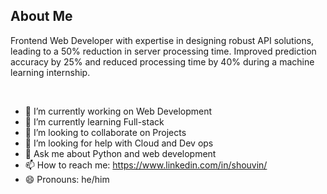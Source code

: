 

## About Me

Frontend Web Developer with expertise in designing robust API solutions, leading to a 50%
reduction in server processing time. Improved prediction accuracy by 25% and reduced
processing time by 40% during a machine learning internship.
 
<br>

- 🔭 I’m currently working on  Web Development
- 🌱 I’m currently learning Full-stack
- 👯 I’m looking to collaborate on Projects
- 🤔 I’m looking for help with Cloud and Dev ops
- 💬 Ask me about Python and web development
- 📫 How to reach me: https://www.linkedin.com/in/shouvin/
- 😄 Pronouns: he/him

